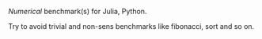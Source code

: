 
*Numerical* benchmark(s) for Julia, Python.

Try to avoid trivial and non-sens benchmarks like fibonacci, sort and so
on.

